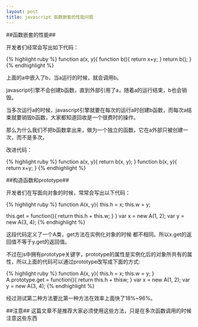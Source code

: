```yaml
---
layout: post
title: javascript 函数嵌套的性能问题
---
```


##函数嵌套的性能##

开发者们经常会写出如下代码：

{% highlight ruby %}
function a(x, y){
  function b(){
    return x+y;
  }
  return b();
}
{% endhighlight %}

上面的a中嵌入了b，当a运行的时候，就会调用b。

javascript引擎不会创建b函数，直到外部引用了a，随着a的运行结束，b也会销毁。

当多次运行a的时候，javascript引擎就要在每次的运行a时创建b函数，而每次a结束就要销毁b函数，大家都知道回收是一个很费时的操作。

那么为什么我们不把b函数拿出来，做为一个独立的函数，它在a外部只被创建一次，而不是多次。

改进代码：

{% highlight ruby %}
function a(x, y){
  return b(x, y);
}
function b(x, y){
  return x+y;
}
{% endhighlight %}

##构造函数和prototype##

开发者们在写面向对象的时候，常常会写出以下代码：

{% highlight ruby %}
function A(x, y){
  this.h = x;
  this.w = y;
  
  this.get = function(){
    return this.h + this.w;
  }
}
var x = new A(1, 2);
var y = new A(3, 4);
{% endhighlight %}

这段代码定义了一个A类，get方法在实例化对象的时候 都不相同。所以x.get的返回值不等于y.get的返回值。

不过在js中拥有prototype关键字，prototype的属性是实例化后的对象所共有的属性，所以上面的代码可以通过prototype改写成下面的方式:

{% highlight ruby %}
function A(x, y){
  this.h = x;
  this.w = y;
}
A.prototype.get = function(){
  return this.h + thisw;
}
var x = new A(1, 2);
var y = new A(3, 4);
{% endhighlight %}

经过测试第二种方法要比第一种方法在效率上面快了18%~96%。

##注意##
这篇文章不是推荐大家必须使用这些方法，只是在多次函数调用的时候注意这些东西

